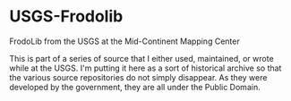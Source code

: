 # USGS-Frodolib
FrodoLib from the USGS at the Mid-Continent Mapping Center

This is part of a series of source that I either used, maintained, or wrote while at the USGS.  I'm putting it here as a sort of historical archive so that the various source repositories do not simply disappear.  As they were developed by the government, they are all under the Public Domain.
